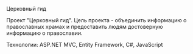 Церковный гид

Проект "Церковный гид". Цель проекта - объединить информацию о православных храмах и предоставить людям достоверную информацию о православии.

Технологии: ASP.NET MVC, Entity Framework, C#, JavaScript